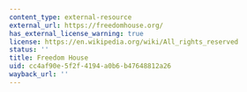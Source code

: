 ```yaml
---
content_type: external-resource
external_url: https://freedomhouse.org/
has_external_license_warning: true
license: https://en.wikipedia.org/wiki/All_rights_reserved
status: ''
title: Freedom House
uid: cc4af90e-5f2f-4194-a0b6-b47648812a26
wayback_url: ''
---
```

